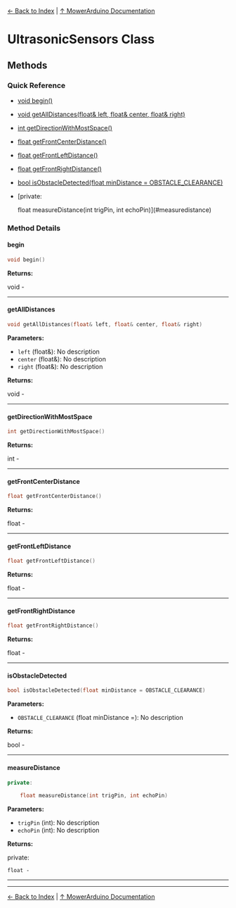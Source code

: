 [← Back to Index](../README.md) | [↑ MowerArduino Documentation](../README.md)

# UltrasonicSensors Class

## Methods

### Quick Reference

- [void begin()](#begin)
- [void getAllDistances(float& left, float& center, float& right)](#getalldistances)
- [int getDirectionWithMostSpace()](#getdirectionwithmostspace)
- [float getFrontCenterDistance()](#getfrontcenterdistance)
- [float getFrontLeftDistance()](#getfrontleftdistance)
- [float getFrontRightDistance()](#getfrontrightdistance)
- [bool isObstacleDetected(float minDistance = OBSTACLE_CLEARANCE)](#isobstacledetected)
- [private:
    
    float measureDistance(int trigPin, int echoPin)](#measuredistance)

### Method Details

#### begin

```cpp
void begin()
```

**Returns:**

void - 

---

#### getAllDistances

```cpp
void getAllDistances(float& left, float& center, float& right)
```

**Parameters:**

- `left` (float&): No description
- `center` (float&): No description
- `right` (float&): No description

**Returns:**

void - 

---

#### getDirectionWithMostSpace

```cpp
int getDirectionWithMostSpace()
```

**Returns:**

int - 

---

#### getFrontCenterDistance

```cpp
float getFrontCenterDistance()
```

**Returns:**

float - 

---

#### getFrontLeftDistance

```cpp
float getFrontLeftDistance()
```

**Returns:**

float - 

---

#### getFrontRightDistance

```cpp
float getFrontRightDistance()
```

**Returns:**

float - 

---

#### isObstacleDetected

```cpp
bool isObstacleDetected(float minDistance = OBSTACLE_CLEARANCE)
```

**Parameters:**

- `OBSTACLE_CLEARANCE` (float minDistance =): No description

**Returns:**

bool - 

---

#### measureDistance

```cpp
private:
    
    float measureDistance(int trigPin, int echoPin)
```

**Parameters:**

- `trigPin` (int): No description
- `echoPin` (int): No description

**Returns:**

private:
    
    float - 

---

---

[← Back to Index](../README.md) | [↑ MowerArduino Documentation](../README.md)
